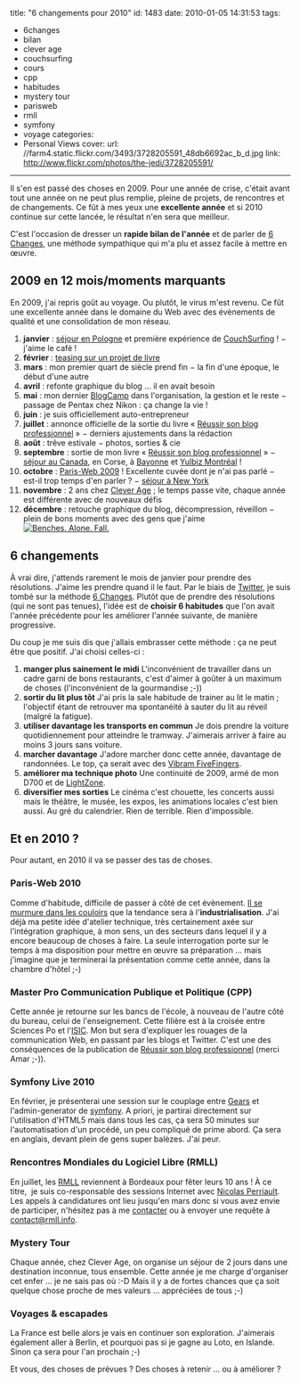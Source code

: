 title: "6 changements pour 2010"
id: 1483
date: 2010-01-05 14:31:53
tags:
- 6changes
- bilan
- clever age
- couchsurfing
- cours
- cpp
- habitudes
- mystery tour
- parisweb
- rmll
- symfony
- voyage
categories:
- Personal Views
cover:
  url: //farm4.static.flickr.com/3493/3728205591_48db6692ac_b_d.jpg
  link: http://www.flickr.com/photos/the-jedi/3728205591/
---

Il s'en est passé des choses en 2009\. Pour une année de crise, c'était avant tout une année on ne peut plus remplie, pleine de projets, de rencontres et de changements.
Ce fût à mes yeux une **excellente année** et si 2010 continue sur cette lancée, le résultat n'en sera que meilleur.

C'est l'occasion de dresser un **rapide bilan de l'année** et de parler de [6 Changes](http://6changes.com/), une méthode sympathique qui m'a plu et assez facile à mettre en œuvre.

<!--more-->

## 2009 en 12 mois/moments marquants

En 2009, j'ai repris goût au voyage. Ou plutôt, le virus m'est revenu. Ce fût une excellente année dans le domaine du Web avec des évènements de qualité et une consolidation de mon réseau.

1.  **janvier** : [séjour en Pologne](http://www.flickr.com/photos/the-jedi/sets/72157612800546826/) et première expérience de [CouchSurfing](http://couchsurfing.org/) ! − j'aime le café !
2.  **février** : [teasing sur un projet de livre](https://oncletom.io/2009/faire-part-de-naissance/)
3.  **mars** : mon premier quart de siècle prend fin − la fin d'une époque, le début d'une autre
4.  **avril** : refonte graphique du blog ... il en avait besoin
5.  **mai** : mon dernier [BlogCamp](http://blogcamp.fr/) dans l'organisation, la gestion et le reste − passage de Pentax chez Nikon : ça change la vie !
6.  **juin** : je suis officiellement auto-entrepreneur
7.  **juillet** : annonce officielle de la sortie du livre « [Réussir son blog professionnel](http://reussir-son-blog.pro/) » − derniers ajustements dans la rédaction
8.  **août** : trêve estivale − photos, sorties &amp; cie
9.  **septembre** : sortie de mon livre « [Réussir son blog professionnel](http://reussir-son-blog.pro/) » − [séjour au Canada](http://www.flickr.com/photos/the-jedi/sets/72157594569683157/), en Corse, à [Bayonne](http://www.flickr.com/photos/the-jedi/sets/72157623046822656/) et [Yulbiz Montréal](http://yulbiz.org/) !
10.  **octobre** : [Paris-Web 2009](http://paris-web.fr/2009/) ! Excellente cuvée dont je n'ai pas parlé − est-il trop temps d'en parler ? − [séjour à New York](http://www.flickr.com/photos/the-jedi/sets/72157623046665232/)
11.  **novembre** : 2 ans chez [Clever Age](http://www.clever-age.com/) ; le temps passe vite, chaque année est différente avec de nouveaux défis
12.  **décembre** : retouche graphique du blog, décompression, réveillon − plein de bons moments avec des gens que j'aime
[![Benches. Alone. Fall.](//farm3.static.flickr.com/2629/4103189447_b906e33a31.jpg)](http://www.flickr.com/photos/the-jedi/4103189447/ "Benches. Alone. Fall.")

## 6 changements

À vrai dire, j'attends rarement le mois de janvier pour prendre des résolutions. J'aime les prendre quand il le faut.
Par le biais de [Twitter](http://twitter.com), je suis tombé sur la méthode [6 Changes](http://6changes.com/). Plutôt que de prendre des résolutions (qui ne sont pas tenues), l'idée est de **choisir 6 habitudes** que l'on avait l'année précédente pour les améliorer l'année suivante, de manière progressive.

Du coup je me suis dis que j'allais embrasser cette méthode : ça ne peut être que positif. J'ai choisi celles-ci :

1.  **manger plus sainement le midi**
L'inconvénient de travailler dans un cadre garni de bons restaurants, c'est d'aimer à goûter à un maximum de choses (l'inconvénient de la gourmandise ;-))
2.  **sortir du lit plus tôt**
J'ai pris la sale habitude de trainer au lit le matin ; l'objectif étant de retrouver ma spontanéité à sauter du lit au réveil (malgré la fatigue).
3.  **utiliser davantage les transports en commun**
Je dois prendre la voiture quotidiennement pour atteindre le tramway. J'aimerais arriver à faire au moins 3 jours sans voiture.
4.  **marcher davantage**
J'adore marcher donc cette année, davantage de randonnées. Le top, ça serait avec des [Vibram FiveFingers](http://www.vibramfivefingers.com).
5.  **améliorer ma technique photo**
Une continuité de 2009, armé de mon D700 et de [LightZone](http://www.lightcrafts.com/lightzone/).
6.  **diversifier mes sorties**
Le cinéma c'est chouette, les concerts aussi mais le théâtre, le musée, les expos, les animations locales c'est bien aussi. Au gré du calendrier.
Rien de terrible. Rien d'impossible.

## Et en 2010 ?

Pour autant, en 2010 il va se passer des tas de choses.

### Paris-Web 2010

Comme d'habitude, difficile de passer à côté de cet évènement. [Il se murmure dans les couloirs](http://blog.temesis.com/post/2009/12/15/Ma-lettre-a-papa-ParisWeb) que la tendance sera à l'**industrialisation**. J'ai déjà ma petite idée d'atelier technique, très certainement axée sur l'intégration graphique, à mon sens, un des secteurs dans lequel il y a encore beaucoup de choses à faire.
La seule interrogation porte sur le temps à ma disposition pour mettre en œuvre sa préparation ... mais j'imagine que je terminerai la présentation comme cette année, dans la chambre d'hôtel ;-)

### Master Pro Communication Publique et Politique (CPP)

Cette année je retourne sur les bancs de l'école, à nouveau de l'autre côté du bureau, celui de l'enseignement. Cette filière est à la croisée entre Sciences Po et l'[ISIC](http://www.isic.u-bordeaux3.fr/). Mon but sera d'expliquer les rouages de la communication Web, en passant par les blogs et Twitter.
C'est une des conséquences de la publication de [Réussir son blog professionnel](http://reussir-son-blog.pro/) (merci Amar ;-)).

### Symfony Live 2010

En février, je présenterai une session sur le couplage entre [Gears](http://gears.google.com) et l'admin-generator de [symfony](http://symfony-project.org/). A priori, je partirai directement sur l'utilisation d'HTML5 mais dans tous les cas, ça sera 50 minutes sur l'automatisation d'un procédé, un peu compliqué de prime abord.
Ça sera en anglais, devant plein de gens super balèzes. J'ai peur.

### Rencontres Mondiales du Logiciel Libre (RMLL)

En juillet, les [RMLL](http://rmll.info/) reviennent à Bordeaux pour fêter leurs 10 ans ! À ce titre,  je suis co-responsable des sessions Internet avec [Nicolas Perriault](http://prendreuncafe.com/). Les appels à candidatures ont lieu jusqu'en mars donc si vous avez envie de participer, n'hésitez pas à me [contacter](/contact/) ou à envoyer une requête à [contact@rmll.info](mailto:contact@rmll.info).

### Mystery Tour

Chaque année, chez Clever Age, on organise un séjour de 2 jours dans une destination inconnue, tous ensemble. Cette année je me charge d'organiser cet enfer ... je ne sais pas où :-D
Mais il y a de fortes chances que ça soit quelque chose proche de mes valeurs ... appréciées de tous ;-)

### Voyages &amp; escapades

La France est belle alors je vais en continuer son exploration. J'aimerais également aller à Berlin, et pourquoi pas si je gagne au Loto, en Islande. Sinon ça sera pour l'an prochain ;-)

Et vous, des choses de prévues ? Des choses à retenir ... ou à améliorer ?